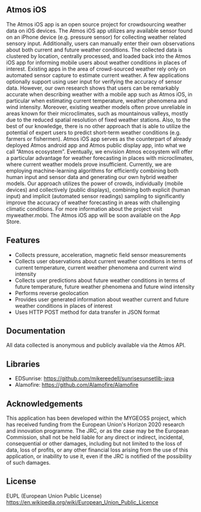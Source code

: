 Atmos iOS
---------------
The Atmos iOS app is an open source project for crowdsourcing weather data on iOS devices. The Atmos iOS app utilizes any available sensor found on an iPhone device (e.g. pressure sensor) for collecting weather related sensory input. Additionally, users can manually enter their own observations about both current and future weather conditions. The collected data is clustered by location, centrally processed, and loaded back into the Atmos iOS app for informing mobile users about weather conditions in places of interest. Existing apps in the area of crowd-sourced weather rely only on automated sensor capture to estimate current weather. A few applications optionally support using user input for verifying the accuracy of sensor data. However, our own research shows that users can be remarkably accurate when describing weather with a mobile app such as Atmos iOS, in particular when estimating current temperature, weather phenomena and wind intensity. Moreover, existing weather models often prove unreliable in areas known for their microclimates, such as mountainous valleys, mostly due to the reduced spatial resolution of fixed weather stations. Also, to the best of our knowledge, there is no other approach that is able to utilize the potential of expert users to predict short-term weather conditions (e.g. farmers or fishermen). Atmos iOS app serves as the counterpart of already deployed Atmos android app and Atmos public display app, into what we call “Atmos ecosystem”. Eventually, we envision Atmos ecosystem will offer a particular advantage for weather forecasting in places with microclimates, where current weather models prove insufficient. Currently, we are employing machine-learning algorithms for efficiently combining both human input and sensor data and generating our own hybrid weather models. Our approach utilizes the power of crowds, individually (mobile devices) and collectively (public displays), combining both explicit (human input) and implicit (automated sensor readings) sampling to significantly improve the accuracy of weather forecasting in areas with challenging climatic conditions. For more information about the project visit myweather.mobi. The Atmos iOS app will be soon available on the App Store.

Features
---------------
  - Collects pressure, acceleration, magnetic field sensor measurements
  - Collects user observations about current weather conditions in terms of current temperature, current weather phenomena and current wind intensity
  - Collects user predictions about future weather conditions in terms of future temperature, future weather phenomena and future wind intensity
  - Performs reverse geolocation 
  - Provides user generated information about weather current and future weather conditions in places of interest
  - Uses HTTP POST method for data transfer in JSON format

Documentation
---------------
All data collected is anonymous and publicly available via the Atmos API.

Libraries
---------------
- EDSunrise: https://github.com/mikereedell/sunrisesunsetlib-java
- Alamofire: https://github.com/Alamofire/Alamofire

Acknowledgements
---------------
This application has been developed within the MYGEOSS project, which has received funding from the European Union's Horizon 2020 research and innovation programme. The JRC, or as the case may be the European Commission, shall not be held liable for any direct or indirect, incidental, consequential or other damages, including but not limited to the loss of data, loss of profits, or any other financial loss arising from the use of this application, or inability to use it, even if the JRC is notified of the possibility of such damages.
    
License
---------------
EUPL (European Union Public License) https://en.wikipedia.org/wiki/European_Union_Public_Licence

  [Paul Schlyter]: http://stjarnhimlen.se/english.html
  [1.0]: https://github.com/erndev/EDSunriseSet/tree/1.0
  [myweather.mobi]: http://myweather.mobi
  [Atmos API]: http://beja.m-iti.org/web/?q=node/10
[MYGEOSS]: http://digitalearthlab.jrc.ec.europa.eu/mygeoss/call.cfm
